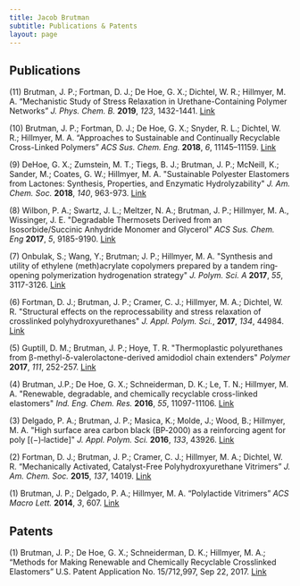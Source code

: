 ```yaml
---
title: Jacob Brutman
subtitle: Publications & Patents
layout: page
---
```


## Publications
(11) Brutman, J. P.; Fortman, D. J.; De Hoe, G. X.; Dichtel, W. R.; Hillmyer, M. A. “Mechanistic Study of Stress Relaxation in Urethane-Containing Polymer Networks” *J. Phys. Chem. B.* **2019**, *123*, 1432-1441. [Link](https://pubs.acs.org/doi/abs/10.1021/acs.jpcb.8b11489)

(10) Brutman, J. P.; Fortman, D. J.; De Hoe, G. X.; Snyder, R. L.; Dichtel, W. R.; Hillmyer, M. A. “Approaches to Sustainable and Continually Recyclable Cross-Linked Polymers” *ACS Sus. Chem. Eng.* **2018**, *6*, 11145–11159. [Link](https://pubs.acs.org/doi/abs/10.1021/acssuschemeng.8b02355)

(9) DeHoe, G. X.; Zumstein, M. T.; Tiegs, B. J.; Brutman, J. P.; McNeill, K.; Sander, M.; Coates, G. W.; Hillmyer, M. A. "Sustainable Polyester Elastomers from Lactones: Synthesis, Properties, and Enzymatic Hydrolyzability" *J. Am. Chem. Soc.* **2018**, *140*, 963-973. [Link](https://pubs.acs.org/doi/abs/10.1021/jacs.7b10173)

(8) Wilbon, P. A.; Swartz, J. L.; Meltzer, N. A.; Brutman, J. P.; Hillmyer, M. A., Wissinger, J. E. "Degradable Thermosets Derived from an Isosorbide/Succinic Anhydride Monomer and Glycerol" *ACS Sus. Chem. Eng* **2017**, *5*, 9185-9190. [Link](https://pubs.acs.org/doi/abs/10.1021/acssuschemeng.7b02096)

(7) Onbulak, S.; Wang, Y.; Brutman; J. P.; Hillmyer, M. A. "Synthesis and utility of ethylene (meth)acrylate copolymers prepared by a tandem ring‐opening polymerization hydrogenation strategy" *J. Polym. Sci. A* **2017**, *55*, 3117-3126. [Link](https://onlinelibrary.wiley.com/doi/full/10.1002/pola.28686)

(6) Fortman, D. J.; Brutman, J. P.; Cramer, C. J.; Hillmyer, M. A.; Dichtel, W. R. "Structural effects on the reprocessability and stress relaxation of crosslinked polyhydroxyurethanes" *J. Appl. Polym. Sci.*, **2017**, *134*, 44984. [Link](https://onlinelibrary.wiley.com/doi/full/10.1002/app.44984)

(5) Guptill, D. M.; Brutman, J. P.; Hoye, T. R. "Thermoplastic polyurethanes from β-methyl-δ-valerolactone-derived amidodiol chain extenders" *Polymer* **2017**, *111*, 252-257. [Link](https://www.sciencedirect.com/science/article/pii/S0032386117300599)

(4)	Brutman, J.P.; De Hoe, G. X.; Schneiderman, D. K.; Le, T. N.; Hillmyer, M. A. "Renewable, degradable, and chemically recyclable cross-linked elastomers" *Ind. Eng. Chem. Res.* **2016**, *55*, 11097-11106. [Link](https://pubs.acs.org/doi/abs/10.1021/acs.iecr.6b02931)

(3) Delgado, P. A.; Brutman, J. P.; Masica, K.; Molde, J.; Wood, B.; Hillmyer, M. A. "High surface area carbon black (BP‐2000) as a reinforcing agent for poly [(−)‐lactide]" *J. Appl. Polym. Sci.* **2016**, *133*, 43926. [Link](https://onlinelibrary.wiley.com/doi/abs/10.1002/app.43926)

(2)	Fortman, D. J.; Brutman, J. P.; Cramer, C. J.; Hillmyer, M. A.; Dichtel, W. R. “Mechanically Activated, Catalyst-Free Polyhydroxyurethane Vitrimers” *J. Am. Chem. Soc.* **2015**, *137*, 14019. [Link](https://pubs.acs.org/doi/abs/10.1021/jacs.5b08084)

(1) Brutman, J. P.; Delgado, P. A.; Hillmyer, M. A. “Polylactide Vitrimers” *ACS Macro Lett.* **2014**, *3*, 607. [Link](https://pubs.acs.org/doi/abs/10.1021/mz500269w)

## Patents
(1) Brutman, J. P.; De Hoe, G. X.; Schneiderman, D. K.; Hillmyer, M. A.; “Methods for Making Renewable and Chemically Recyclable Crosslinked Elastomers” U.S. Patent Application No. 15/712,997, Sep 22, 2017. [Link](https://patents.google.com/patent/US20180100041A1/en)

